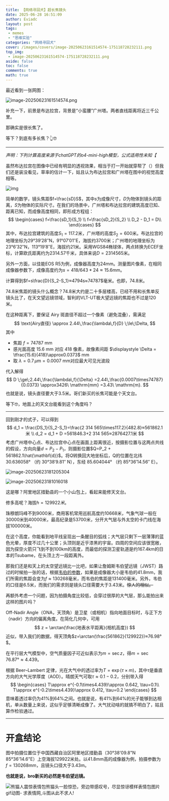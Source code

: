 ```yaml
---
title: 【网络寻回犬】超长焦镜头
date: 2025-06-28 16:51:09
author: Eviadc
layout: post
tags:
 - memes
 - "思维实验"
categories: "网络寻回犬"
cover: /images/covers/image-20250623161514574-175118728232111.png
top_img: 
 - image-20250623161514574-175118728232111.png
aside: false
toc: false
comments: true
math: true
---
```


最近看到一张网图：

![image-20250623161514574.png](long-range-camera-meme/image-20250623161514574-175118728232111.png)

补充一下，前景是布达拉宫，背景是“小蛮腰”广州塔。两者直线距离将近三千公里。

那确实是很长焦了。

等下？到底有多长焦？👆🤓

---

_声明：下列计算高度来源于chatGPT的o4-mini-high模型，公式适用性未知【_

虽然布达拉宫在图像中已经有明显的透视效果，相当于打一开始就穿帮了（）但我们还是装没看见，草率的估计一下，姑且认为布达拉宫和广州塔在图中的视觉高度相等。

![img](long-range-camera-meme/6a418fdb071b78d7a1768f213c10496b-175118728232213.png)

简单的数学，镜头焦距$f=\frac{sD}S$，其中$s$为成像尺寸，$D$为物体到镜头的距离，$S$为物体的实际尺寸。在我们的场景中，广州塔和布达拉宫的建筑高度已知、距离已知，而成像高度相同，即形成方程组：
$$
\begin{cases}
f=\frac{sD_1}{S_1} \\
f=\frac{sD_2}{S_2} \\
D_2 - D_1 = D\\
\end{cases}
$$
其中，布达拉宫建筑的高度$S_1=117.2$米，广州塔的高度$S_2=600$米。布达拉宫的地理坐标为29°39′28″N，91°07′01″E，海拔约3700米；广州塔的地理坐标为23°6′32″N，113°19′8″E，海拔约21米。采用WGS84椭球体，两点转换为ECEF坐标，计算欧氏距离约为2314.57千米，具体来说$D=2 314 565$米。

另外一方面，以佳能EOS R5为例，成像器高度为24mm。测量图片像素，在相同成像器参数下，成像高度约为$s=418/643*24≈15.6$mm。

计算得到$f=s\frac{D}{S_2-S_1}≈4794s≈74787$毫米。也即，74.8米。

74.8米焦距的镜头什么概念？74.8米大约是二十多层楼高，已经不用和长焦单反镜头比了，在天文望远镜领域，智利的VLT-UT极大望远镜的焦距也不过是120米。

在这种距离下，要保证 Airy 斑直径不超过一个像素（避免混叠），需满足
$$
\text{Airy直径} \approx 2.44\,\frac{\lambda\,f}{D} \;\le\;\Delta,
$$
其中

- 焦距 $f=74 787$ mm
- 感光面高度 15.6 mm 对应 418 像素，故像素间距
  $\displaystyle \Delta = \tfrac{15.6}{418}\approx0.0373$ mm
- 取 $\lambda=0.7\,\mu\mathrm m=0.0007$ mm对应最大可见光波段

代入解得
$$
D \;\ge\;2.44\,\frac{\lambda\,f}{\Delta}       =2.44\,\frac{0.0007\times74787}{0.0373}       \approx3426\ \mathrm{mm}       =3.43\ \mathrm{m}.
$$
也就是说，镜头直径要大于3.5米。哥们新买的长焦可能是个天文台。

等下🤓，地面上的天文台能看到这个角度吗？

---

回到刚才的式子，可以得到
$$
d_1 = \frac{DS_1}{S_2-S_1}=\frac{2 314 565\times117.2}{482.8}≈561862.1米 \\
d_2 = d_1 + D =561846.3+2 314 565≈2876427.1米
$$
考虑广州塔中心点、布达拉宫中心点在画面上距离很近，按摄影位置与这两点共线的假设，方向向量$d=P_2-P_1$，则摄影位置$Q=P_2 + 561862.1\hat{\mathbf{d}}$。将$Q$​转换回大地坐标后，Q的位置在北纬 30.636058° （约 30°38′9.81″ N），东经 85.604044° （约 85°36′14.56″ E）。

![image-20250623181205304](long-range-camera-meme/image-20250623181205304-175118728232215.png)

![image-20250623181016018](long-range-camera-meme/image-20250623181016018-175118728232217.png)

这是哪？阿里地区措勤县的一个小山包上，看起来能修天文台。

修多高呢？海拔$h=129922米$。

珠穆朗玛峰不到9000米，商用客机常用巡航高度约10668米，气象气球一般在30000米到40000米，最高纪录是53700米，分开大气层与外太空的卡门线在海拔100000米。

在这个高度，你能看到地平线呈现出一条醒目的弧线；大气层只剩下一层薄薄的蓝色光晕，厚度不过几十公里；头顶则是近乎漆黑的宇宙。四周的空间应该很宽敞，因为探空火箭只飞到不到100km的高度，而最低的探测卫星轨道是约167.4km的日本的Tsubame，在头顶上方一段距离外。

那我们还是和天上的太空望远镜比一比吧，如果让詹姆斯韦伯望远镜（JWST）路过的时候拍一张的话，根据[韦伯的参数](https://www.astro.princeton.edu/~jgreene/ast303/NIRCam-pocket-guide.pdf)，如果是成像器大小是韦伯的41.8mm，我们所需的焦距会变为$f≈130268$毫米，而韦伯的焦距是131400毫米。另外，韦伯的口径是6.5米，而我们的需求则是镜头口径需要大于3.43米。~~惊人的相似。~~

再额外考虑一个问题，因为拍摄角度比较低，会穿过很厚的大气层，那么能拍出来这样的图片吗？

Off-Nadir Angle（ONA，天顶角）是卫星（或相机）指向地面目标时，与正下方（nadir）方向的偏离角度。在简化几何中，可用
$$
z = \arctan(\frac{地表水平距离}{相机高度})
$$
近似，带入我们的数据，得天顶角$z=\arctan(\frac{561862}{129922})≈76.98°$。

在平行层大气模型中，空气质量因子可近似表示为$m=\sec z$，得$m=\sec 76.87°≈4.439$。

根据 Beer–Lambert 定律，光在大气中的透过率为$T=\exp(\tau\times m)$，其中$\tau$是垂直方向的大气光学厚度（AOD）。晴朗天气可取$\tau\approx0.1-0.2$，分别带入得
$$
\begin{cases}
T\approx e^{-0.1\times4.439}\approx 0.642, \tau=0.1\\
T\approx e^{-0.2\times4.439}\approx 0.412, \tau=0.2
\end{cases}
$$
意味着透过率仍为41%到64%之间。也就是说，有41%到64%的光子能够到达相机，单从数量上来说，这似乎足够清晰成像了。大气扰动啥的就搞不明白了，姑且算作检验通过。

---

# 开盒结论

图中拍摄位置位于中国西藏自治区阿里地区措勤县（30°38'09.8"N 85°36'14.6"E）上空海拔129922米处。以41.8mm高的成像器为例，拍摄参数为$f=130268\mathrm{mm}$，且镜头口径大于3.43m。

**也就是说，bro新买的必然是韦伯望远镜。**

![熊猫人震惊表情包熊猫头一脸惊恐，旁边带感叹号，尽显惊讶模样表情包图片gif动图- 求表情网,斗图从此不求人!](long-range-camera-meme/61fa04827c447Q4m-175118728232219.gif)

